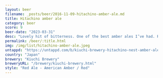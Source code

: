 ```yaml
---
layout: beer
filename: _posts/beer/2016-11-09-hitachino-amber-ale.md
title: Hitachino amber ale
category: beer
score: 9
beer-date: "2023-03-31"
desc: "Lovely hit of bitterness. One of the best amber ales I’ve had. Rich and malty"
permalink: /beer/:title.html
img: /img/list/hitachino-amber-ale.jpeg
untappd: "https://untappd.com/b/kiuchi-brewery-hitachino-nest-amber-ale/38666"
country: "Japan"
brewery: "Kiuchi Brewery"
breweryURL: "/brewery/kiuchi-brewery.html"
style: "Red Ale - American Amber / Red"
---
```

